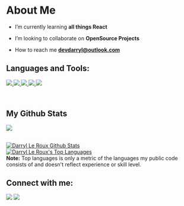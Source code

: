 # About Me

- I’m currently learning **all things React**

- I’m looking to collaborate on **OpenSource Projects**

- How to reach me **devdarryl@outlook.com**

## Languages and Tools:

<p align="left"> 
    <a href="https://developer.mozilla.org/en-US/docs/Web/JavaScript" target="_blank"> <img src="https://img.icons8.com/color/48/000000/javascript.png"/> </a> 
    <a href="https://www.w3.org/html/" target="_blank"> <img src="https://img.icons8.com/color/48/000000/html-5.png"/> </a> 
    <a href="https://www.w3schools.com/css/" target="_blank"> <img src="https://img.icons8.com/color/48/000000/css3.png"/> </a> 
    <a href="https://react.com" target="_blank"> <img src="https://img.icons8.com/offices/48/000000/react.png"/>
    <a href="https://git-scm.com/" target="_blank"> <img src="https://img.icons8.com/color/48/000000/git.png"/> </a> 
</p>

<br/>

## My Github Stats

<a href="http://www.github.com/@darryl_le_roux"><img src="https://github-readme-streak-stats.herokuapp.com/?user=@darryl_le_roux&stroke=ffffff&background=1c1917&ring=0891b2&fire=0891b2&currStreakNum=ffffff&currStreakLabel=0891b2&sideNums=ffffff&sideLabels=ffffff&dates=ffffff&hide_border=true" /></a>

  <br/>
    <a href="https://github.com/DarrylLeRoux/github-readme-stats"><img alt="Darryl Le Roux Github Stats" src="https://github-readme-stats.vercel.app/api?username=DarrylLeRoux&show_icons=true&count_private=true&theme=tokyonight&hide_border=true&bg_color=0D1117" /></a>
    <br />
  <a href="https://github.com/DarrylLeRoux/github-readme-stats"><img alt="Darryl Le Roux's Top Languages" src="https://github-readme-stats.vercel.app/api/top-langs/?username=DarrylLeRoux&langs_count=8&count_private=true&layout=compact&theme=react&hide_border=true&bg_color=0D1117" /></a>
  <br/>
  <b>Note:</b> Top languages is only a metric of the languages my public code consists of and doesn't reflect experience or skill level.

<br/>

## Connect with me:

<p align="left">

<a href = "https://www.linkedin.com/in/darryl-le-roux-0b96aa66/"><img src="https://img.icons8.com/fluent/48/000000/linkedin.png"/></a>
<a href = "https://twitter.com/darryl_le_roux"><img src="https://img.icons8.com/fluent/48/000000/twitter.png"/></a>

</p>

